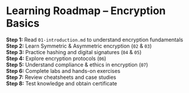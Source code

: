 # Learning Roadmap – Encryption Basics

**Step 1:** Read `01-introduction.md` to understand encryption fundamentals  
**Step 2:** Learn Symmetric & Asymmetric encryption (`02` & `03`)  
**Step 3:** Practice hashing and digital signatures (`04` & `05`)  
**Step 4:** Explore encryption protocols (`06`)  
**Step 5:** Understand compliance & ethics in encryption (`07`)  
**Step 6:** Complete labs and hands-on exercises  
**Step 7:** Review cheatsheets and case studies  
**Step 8:** Test knowledge and obtain certificate
